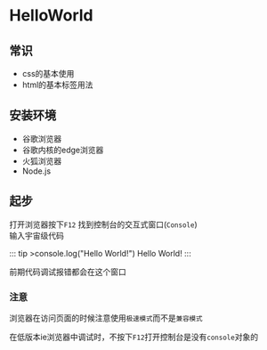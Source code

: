 # HelloWorld

## 常识

- css的基本使用
- html的基本标签用法

## 安装环境

- 谷歌浏览器
- 谷歌内核的edge浏览器
- 火狐浏览器
- Node.js

## 起步

打开浏览器按下`F12` 找到控制台的交互式窗口(`Console`)    
输入宇宙级代码

::: tip >console.log("Hello World!")
Hello World!
:::

前期代码调试报错都会在这个窗口 

### 注意

浏览器在访问页面的时候注意使用`极速模式`而不是`兼容模式`

在低版本ie浏览器中调试时，不按下`F12`打开控制台是没有`console`对象的
